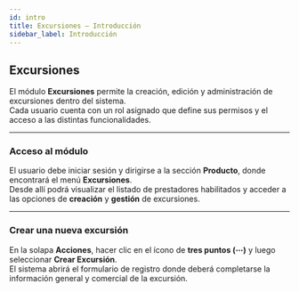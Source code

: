 ```yaml
---
id: intro
title: Excursiones — Introducción
sidebar_label: Introducción
---
```


## Excursiones

El módulo **Excursiones** permite la creación, edición y administración de excursiones dentro del sistema.  
Cada usuario cuenta con un rol asignado que define sus permisos y el acceso a las distintas funcionalidades.

---

### Acceso al módulo

El usuario debe iniciar sesión y dirigirse a la sección **Producto**, donde encontrará el menú **Excursiones**.  
Desde allí podrá visualizar el listado de prestadores habilitados y acceder a las opciones de **creación** y **gestión** de excursiones.

---

### Crear una nueva excursión

En la solapa **Acciones**, hacer clic en el ícono de **tres puntos (⋯)** y luego seleccionar **Crear Excursión**.  
El sistema abrirá el formulario de registro donde deberá completarse la información general y comercial de la excursión.

